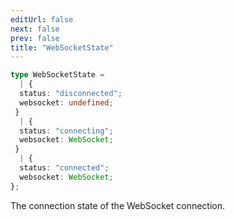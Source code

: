 ```yaml
---
editUrl: false
next: false
prev: false
title: "WebSocketState"
---
```


```ts
type WebSocketState = 
  | {
  status: "disconnected";
  websocket: undefined;
 }
  | {
  status: "connecting";
  websocket: WebSocket;
 }
  | {
  status: "connected";
  websocket: WebSocket;
};
```

The connection state of the WebSocket connection.
